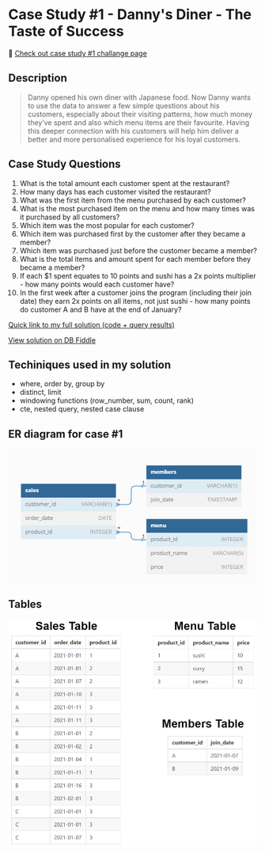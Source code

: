 # Case Study #1 - Danny's Diner - The Taste of Success
:mag_right: [Check out case study #1 challange page](https://8weeksqlchallenge.com/case-study-1/)

## Description 
> Danny opened his own diner with Japanese food. Now Danny wants to use the data to answer a few simple questions about his customers, especially about their visiting patterns, how much money they’ve spent and also which menu items are their favourite. Having this deeper connection with his customers will help him deliver a better and more personalised experience for his loyal customers.

## Case Study Questions
1. What is the total amount each customer spent at the restaurant?
2. How many days has each customer visited the restaurant?
3. What was the first item from the menu purchased by each customer?
4. What is the most purchased item on the menu and how many times was it purchased by all customers?
5. Which item was the most popular for each customer?
6. Which item was purchased first by the customer after they became a member?
7. Which item was purchased just before the customer became a member?
8. What is the total items and amount spent for each member before they became a member?
9. If each $1 spent equates to 10 points and sushi has a 2x points multiplier - how many points would each customer have?
10. In the first week after a customer joins the program (including their join date) they earn 2x points on all items, not just sushi - how many points do customer A and B have at the end of January?

[Quick link to my full solution (code + query results)](https://github.com/jmaynard-n/sql-8week-challenge/blob/main/case%20%231/case%20%231%20results.md)

[View solution on DB Fiddle](https://www.db-fiddle.com/f/2rM8RAnq7h5LLDTzZiRWcd/138)

## Techiniques used in my solution
- where, order by, group by
- distinct, limit
- windowing functions (row_number, sum, count, rank)
- cte, nested query, nested case clause

## ER diagram for case #1
![image](https://github.com/jmaynard-n/sql-8week-challenge/blob/main/case%20%231/ER%20diagram.png)

## Tables
![image](https://github.com/jmaynard-n/sql-8week-challenge/blob/main/case%20%231/tables.png)
